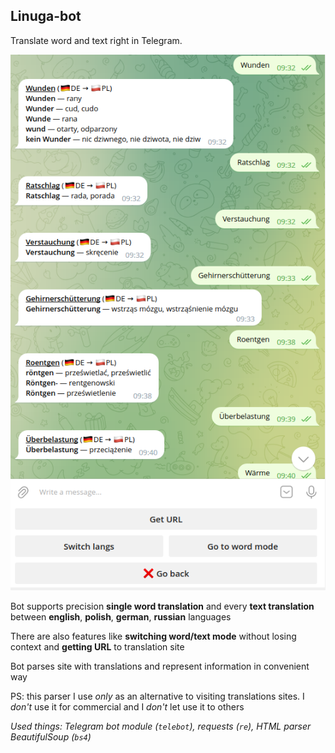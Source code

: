 ## Linuga-bot

Translate word and text right in Telegram.

![](readme/2023-03-29_12-24.png) 

Bot supports precision **single word translation** and every **text
translation** between **english**, **polish**, **german**, **russian**
languages

There are also features like **switching word/text mode** without losing
context and **getting URL** to translation site

Bot parses site with translations and represent information in convenient way

PS: this parser I use *only* as an alternative to visiting translations sites.
I *don't* use it for commercial and I *don't* let use it to others 

*Used things: Telegram bot module (`telebot`), requests (`re`), HTML parser
BeautifulSoup (`bs4`)*
